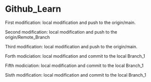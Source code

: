# Github_Learn

First modification: local modification and push to the origin/main.

Second modification: local modification and push to the origin/Remote_Branch

Third modification: local modification and push to the origin/main.

Forth modiciation: local modification and commit to the local Branch_1

Fifth modiciation: local modification and commit to the local Branch_1

Sisth modification: local modification and commit to the local Branch_1